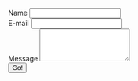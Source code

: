 <div id="comments">
    <form method="POST" action="https://api.staticman.net/v2/entry/gcworld/gcMods-Website/master/comments">
    <input name="options[redirect]" type="hidden" value="https://my-site.com">
    <!-- e.g. "2016-01-02-this-is-a-post" -->
    <input name="options[slug]" type="hidden" value="{{ page.slug }}">
    <div class="form-group">
      <label for="name">Name</label>
      <input id="name" class="form-control" name="fields[name]" type="text">
    </div>
    <div class="form-group">
      <label for="email">E-mail</label>
      <input id="email" class="form-control" name="fields[email]" type="email">
    </div>
    <div class="form-group">
      <label for="message">Message</label>
      <textarea id="message" class="form-control" rows="4" name="fields[message]"></textarea>
    </div>
    <button class="btn btn-default" type="submit">Go!</button>
    </form>
</div>
